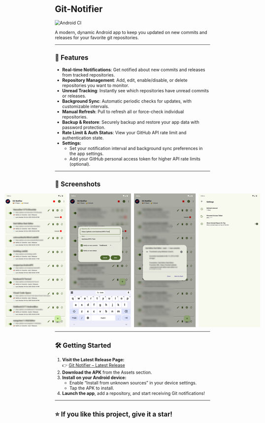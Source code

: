 # Git-Notifier

![Android CI](https://github.com/kazimaruf991/Git-Notifier/actions/workflows/android.yml/badge.svg)

A modern, dynamic Android app to keep you updated on new commits and releases for your favorite git repositories.

---

## 🚀 Features

- **Real-time Notifications**: Get notified about new commits and releases from tracked repositories.
- **Repository Management**: Add, edit, enable/disable, or delete repositories you want to monitor.
- **Unread Tracking**: Instantly see which repositories have unread commits or releases.
- **Background Sync**: Automatic periodic checks for updates, with customizable intervals.
- **Manual Refresh**: Pull to refresh all or force-check individual repositories.
- **Backup & Restore**: Securely backup and restore your app data with password protection.
- **Rate Limit & Auth Status**: View your GitHub API rate limit and authentication state.
- **Settings:**
  	- Set your notification interval and background sync preferences in the app settings.
  	- Add your GitHub personal access token for higher API rate limits (optional).

---

## 📸 Screenshots

<div style="display: flex; justify-content: center; gap: 10px;">
  <img src="screenshots/screenshot1.jpg" width="200" />
  <img src="screenshots/screenshot2.jpg" width="200" />
  <img src="screenshots/screenshot3.jpg" width="200" />
  <img src="screenshots/screenshot4.jpg" width="200" />
</div>

---

## 🛠️ Getting Started

1. **Visit the Latest Release Page:**  
   👉 [Git Notifier – Latest Release](https://github.com/kazimaruf991/Git-Notifier/releases/latest)
2. **Download the APK** from the Assets section.
3. **Install on your Android device:**
	- Enable “Install from unknown sources” in your device settings.
	- Tap the APK to install.
4. **Launch the app**, add a repository, and start receiving Git notifications!

---

## ⭐️ If you like this project, give it a star!
